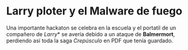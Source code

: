 # Larry ploter y el Malware de fuego

Una importante hackaton se celebra en la escuela y el portatil de un compañero de *Larry** se avería debido a un ataque de **Balmermort**, perdiendo así toda la saga *Crepúsculo* en PDF que tenía guardado.
